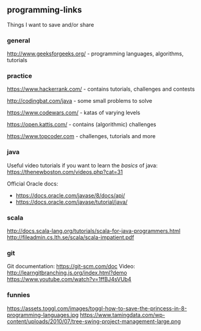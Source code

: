 ## programming-links
Things I want to save and/or share

### general
http://www.geeksforgeeks.org/ - programming languages, algorithms, tutorials

### practice
https://www.hackerrank.com/ - contains tutorials, challenges and contests

http://codingbat.com/java - some small problems to solve

https://www.codewars.com/ - katas of varying levels

https://open.kattis.com/ - contains (algorithmic) challenges

https://www.topcoder.com - challenges, tutorials and more

### java 
Useful video tutorials if you want to learn the *basics* of java: https://thenewboston.com/videos.php?cat=31


Official Oracle docs:
* https://docs.oracle.com/javase/8/docs/api/
* https://docs.oracle.com/javase/tutorial/java/

### scala
http://docs.scala-lang.org/tutorials/scala-for-java-programmers.html
http://fileadmin.cs.lth.se/scala/scala-impatient.pdf

### git
Git documentation:
https://git-scm.com/doc
Video:
http://learngitbranching.js.org/index.html?demo
https://www.youtube.com/watch?v=1ffBJ4sVUb4

### funnies
https://assets.toggl.com/images/toggl-how-to-save-the-princess-in-8-programming-languages.jpg
https://www.tamingdata.com/wp-content/uploads/2010/07/tree-swing-project-management-large.png

